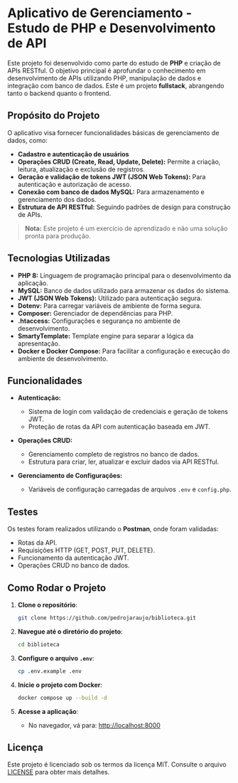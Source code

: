 # Aplicativo de Gerenciamento - Estudo de PHP e Desenvolvimento de API

Este projeto foi desenvolvido como parte do estudo de **PHP** e criação de APIs RESTful. O objetivo principal é aprofundar o conhecimento em desenvolvimento de APIs utilizando PHP, manipulação de dados e integração com banco de dados. Este é um projeto **fullstack**, abrangendo tanto o backend quanto o frontend.

## **Propósito do Projeto**

O aplicativo visa fornecer funcionalidades básicas de gerenciamento de dados, como:

- **Cadastro e autenticação de usuários**
- **Operações CRUD (Create, Read, Update, Delete):** Permite a criação, leitura, atualização e exclusão de registros.
- **Geração e validação de tokens JWT (JSON Web Tokens):** Para autenticação e autorização de acesso.
- **Conexão com banco de dados MySQL:** Para armazenamento e gerenciamento dos dados.
- **Estrutura de API RESTful:** Seguindo padrões de design para construção de APIs.

> **Nota:** Este projeto é um exercício de aprendizado e não uma solução pronta para produção.

## **Tecnologias Utilizadas**

- **PHP 8:** Linguagem de programação principal para o desenvolvimento da aplicação.
- **MySQL:** Banco de dados utilizado para armazenar os dados do sistema.
- **JWT (JSON Web Tokens):** Utilizado para autenticação segura.
- **Dotenv:** Para carregar variáveis de ambiente de forma segura.
- **Composer:** Gerenciador de dependências para PHP.
- **.htaccess:** Configurações e segurança no ambiente de desenvolvimento.
- **SmartyTemplate:** Template engine para separar a lógica da apresentação.
- **Docker e Docker Compose:** Para facilitar a configuração e execução do ambiente de desenvolvimento.

## **Funcionalidades**

- **Autenticação:**
  - Sistema de login com validação de credenciais e geração de tokens JWT.
  - Proteção de rotas da API com autenticação baseada em JWT.

- **Operações CRUD:**
  - Gerenciamento completo de registros no banco de dados.
  - Estrutura para criar, ler, atualizar e excluir dados via API RESTful.

- **Gerenciamento de Configurações:**
  - Variáveis de configuração carregadas de arquivos `.env` e `config.php`.

## **Testes**

Os testes foram realizados utilizando o **Postman**, onde foram validadas:

- Rotas da API.
- Requisições HTTP (GET, POST, PUT, DELETE).
- Funcionamento da autenticação JWT.
- Operações CRUD no banco de dados.

## **Como Rodar o Projeto**

1. **Clone o repositório**:

   ```bash
   git clone https://github.com/pedrojaraujo/biblioteca.git
   ```

2. **Navegue até o diretório do projeto**:

   ```bash
   cd biblioteca
   ```

3. **Configure o arquivo `.env`**:

   ```bash
   cp .env.example .env
   ```

4. **Inicie o projeto com Docker**:

   ```bash
   docker compose up --build -d
   ```

5. **Acesse a aplicação**:

   - No navegador, vá para: [http://localhost:8000](http://localhost:8000)

## **Licença**

Este projeto é licenciado sob os termos da licença MIT. Consulte o arquivo [LICENSE](./LICENSE) para obter mais detalhes.

